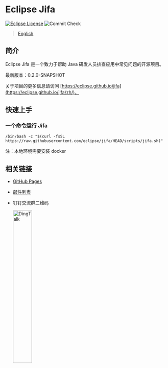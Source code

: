 <!--
    Copyright (c) 2020, 2023 Contributors to the Eclipse Foundation

    See the NOTICE file(s) distributed with this work for additional
    information regarding copyright ownership.

    This program and the accompanying materials are made available under the
    terms of the Eclipse Public License 2.0 which is available at
    http://www.eclipse.org/legal/epl-2.0

    SPDX-License-Identifier: EPL-2.0
 -->
# Eclipse Jifa

[![Eclipse License](https://img.shields.io/github/license/eclipse/jifa?label=License)](https://github.com/eclipse/jifa/blob/main/LICENSE)
![Commit Check](https://github.com/eclipse/jifa/actions/workflows/commit-check.yml/badge.svg?branch=main)

> [English](https://github.com/eclipse/jifa/blob/main/README.md)

## 简介

Eclipse Jifa 是一个致力于帮助 Java 研发人员排查应用中常见问题的开源项目。

最新版本：0.2.0-SNAPSHOT

关于项目的更多信息请访问 [https://eclipse.github.io/jifa](https://eclipse.github.io/jifa/zh/)。

## 快速上手

### 一个命令运行 Jifa

```shell
/bin/bash -c "$(curl -fsSL https://raw.githubusercontent.com/eclipse/jifa/HEAD/scripts/jifa.sh)"
```

注：本地环境需要安装 docker

## 相关链接

- [GitHub Pages](https://eclipse.github.io/jifa/zh/)
- [邮件列表](https://accounts.eclipse.org/mailing-list/jifa-dev)
- 钉钉交流群二维码

  <div>
    <img src=https://user-images.githubusercontent.com/33491035/226314386-e1cf71d4-8429-4e4c-bdc0-c511a9009ee1.JPG alt="DingTalk" width=35%/>
  </div>